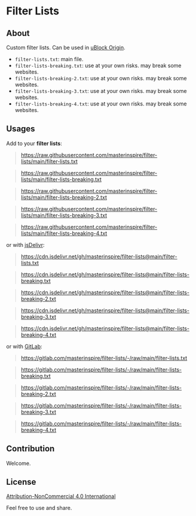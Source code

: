 # Filter Lists

## About

Custom filter lists. Can be used in [uBlock Origin](https://github.com/gorhill/uBlock).

  * `filter-lists.txt`: main file.
  * `filter-lists-breaking.txt`: use at your own risks. may break some websites.
  * `filter-lists-breaking-2.txt`: use at your own risks. may break some websites.
  * `filter-lists-breaking-3.txt`: use at your own risks. may break some websites.
  * `filter-lists-breaking-4.txt`: use at your own risks. may break some websites.

## Usages

Add to your **filter lists**:

> https://raw.githubusercontent.com/masterinspire/filter-lists/main/filter-lists.txt

> https://raw.githubusercontent.com/masterinspire/filter-lists/main/filter-lists-breaking.txt

> https://raw.githubusercontent.com/masterinspire/filter-lists/main/filter-lists-breaking-2.txt

> https://raw.githubusercontent.com/masterinspire/filter-lists/main/filter-lists-breaking-3.txt

> https://raw.githubusercontent.com/masterinspire/filter-lists/main/filter-lists-breaking-4.txt

or with [jsDelivr](https://www.jsdelivr.com/?docs=gh):

> https://cdn.jsdelivr.net/gh/masterinspire/filter-lists@main/filter-lists.txt

> https://cdn.jsdelivr.net/gh/masterinspire/filter-lists@main/filter-lists-breaking.txt

> https://cdn.jsdelivr.net/gh/masterinspire/filter-lists@main/filter-lists-breaking-2.txt

> https://cdn.jsdelivr.net/gh/masterinspire/filter-lists@main/filter-lists-breaking-3.txt

> https://cdn.jsdelivr.net/gh/masterinspire/filter-lists@main/filter-lists-breaking-4.txt

or with [GitLab](https://gitlab.com/masterinspire/filter-lists):

> https://gitlab.com/masterinspire/filter-lists/-/raw/main/filter-lists.txt

> https://gitlab.com/masterinspire/filter-lists/-/raw/main/filter-lists-breaking.txt

> https://gitlab.com/masterinspire/filter-lists/-/raw/main/filter-lists-breaking-2.txt

> https://gitlab.com/masterinspire/filter-lists/-/raw/main/filter-lists-breaking-3.txt

> https://gitlab.com/masterinspire/filter-lists/-/raw/main/filter-lists-breaking-4.txt

## Contribution

Welcome.

## License

[Attribution-NonCommercial 4.0 International](https://creativecommons.org/licenses/by-nc/4.0/)

Feel free to use and share.
